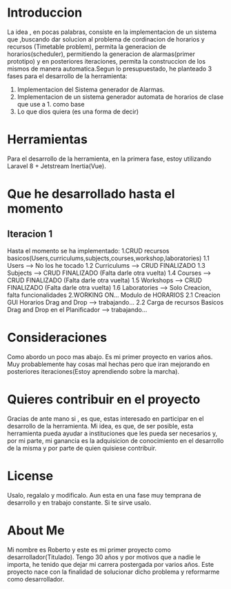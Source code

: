 # Introduccion
La idea , en pocas palabras, consiste en la implementacion de un sistema que ,buscando dar solucion al problema de cordinacion de horarios y recursos (Timetable problem), permita la generacion de horarios(scheduler), permitiendo la generacion de alarmas(primer prototipo) y en posteriores iteraciones, permita la construccion de los mismos de manera automatica.Segun lo presupuestado, he planteado 3 fases para el desarrollo de la herramienta:

1. Implementacion del Sistema generador de Alarmas.
2. Implementacion de un sistema generador automata de horarios de clase que use a 1. como base
3. Lo que dios quiera (es una forma de decir)

# Herramientas
Para el desarrollo de la herramienta, en la primera fase, estoy utilizando Laravel 8 + Jetstream Inertia(Vue).

# Que he desarrollado hasta el momento
## Iteracion 1
Hasta el momento se ha implementado:
    1.CRUD recursos basicos(Users,curriculums,subjects,courses,workshop,laboratories)
        1.1 Users --> No los he tocado
        1.2 Curriculums --> CRUD FINALIZADO
        1.3 Subjects --> CRUD FINALIZADO (Falta darle otra vuelta)
        1.4 Courses --> CRUD FINALIZADO (Falta darle otra vuelta)
        1.5 Workshops --> CRUD FINALIZADO (Falta darle otra vuelta)
        1.6 Laboratories --> Solo Creacion, falta funcionalidades
    2.WORKING ON... Modulo de HORARIOS
        2.1 Creacion GUI Horarios Drag and Drop --> trabajando...
        2.2 Carga de recursos Basicos Drag and Drop en el Planificador --> trabajando...

# Consideraciones
Como abordo un poco mas abajo. Es mi primer proyecto en varios años. Muy probablemente hay cosas mal hechas pero que iran mejorando en posteriores iteraciones(Estoy aprendiendo sobre la marcha).

# Quieres contribuir en el proyecto
Gracias de ante mano si , es que, estas interesado en participar en el desarrollo de la herramienta. Mi idea, es que, de ser posible, esta herramienta pueda ayudar a instituciones que les pueda ser necesarios y, por mi parte, mi ganancia es la adquisicion de conocimiento en el desarrollo de la misma y por parte de quien quisiese contribuir.

# License
Usalo, regalalo y modificalo. Aun esta en una fase muy temprana de desarrollo y en trabajo constante. Si te sirve usalo.

# About Me
Mi nombre es Roberto y este es mi primer proyecto como desarrollador(Titulado). Tengo 30 años y por motivos que a nadie le importa, he tenido que dejar mi carrera postergada por varios años. Este proyecto nace con la finalidad de solucionar dicho problema y reformarme como desarrollador.
